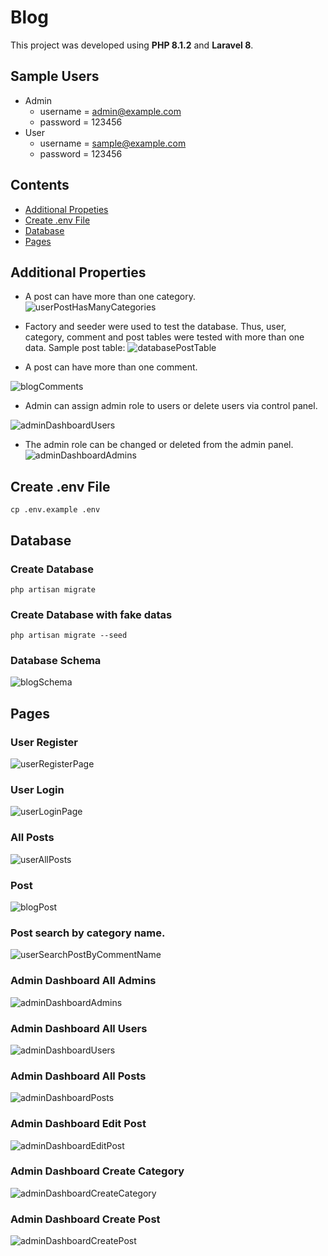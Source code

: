 
# Blog
This project was developed using **PHP 8.1.2** and **Laravel 8**.

## Sample Users

- Admin
    - username = admin@example.com
    - password = 123456
- User
    - username = sample@example.com
    - password = 123456

## Contents

- [Additional Propeties](#additional-properties)
- [Create .env File](#create-env-file)
- [Database](#database)
- [Pages](#pages)

## Additional Properties

- A post can have more than one category.
  <br />![userPostHasManyCategories](https://i.hizliresim.com/2liuc4l.png)

- Factory and seeder were used to test the database. Thus, user, category, comment and post tables were tested with more than one data. Sample post table:
  ![databasePostTable](https://i.hizliresim.com/mw0k41q.png)



- A post can have more than one comment.


![blogComments](https://i.hizliresim.com/o1n2jkn.png)

-   Admin can assign admin role to users or delete users via control panel.

![adminDashboardUsers](https://i.hizliresim.com/a0q8svo.png)


- The admin role can be changed or deleted from the admin panel.
  ![adminDashboardAdmins](https://i.hizliresim.com/doepc57.png)
 
## Create .env File
    cp .env.example .env

## Database

### Create Database
    php artisan migrate

 ### Create Database with fake datas
    php artisan migrate --seed

### Database Schema
![blogSchema](https://i.hizliresim.com/jmy22rn.png)

## Pages
### User Register
![userRegisterPage](https://i.hizliresim.com/cg8vkvn.png)
### User Login
![userLoginPage](https://i.hizliresim.com/7ccr63m.png)

### All Posts
![userAllPosts](https://i.hizliresim.com/l8u4jrr.png)

### Post
![blogPost](https://i.hizliresim.com/o1n2jkn.png)

### Post search by category name.
![userSearchPostByCommentName](https://i.hizliresim.com/bumcbh8.png)

### Admin Dashboard All Admins
![adminDashboardAdmins](https://i.hizliresim.com/doepc57.png)

### Admin Dashboard All Users
![adminDashboardUsers](https://i.hizliresim.com/a0q8svo.png)

### Admin Dashboard All Posts
![adminDashboardPosts](https://i.hizliresim.com/fn96p4x.png)

### Admin Dashboard Edit Post
![adminDashboardEditPost](https://i.hizliresim.com/fo6tysj.png)

### Admin Dashboard Create Category
![adminDashboardCreateCategory](https://i.hizliresim.com/nneyuqa.png)

### Admin Dashboard Create Post
![adminDashboardCreatePost](https://i.hizliresim.com/3r6sqzi.png)
